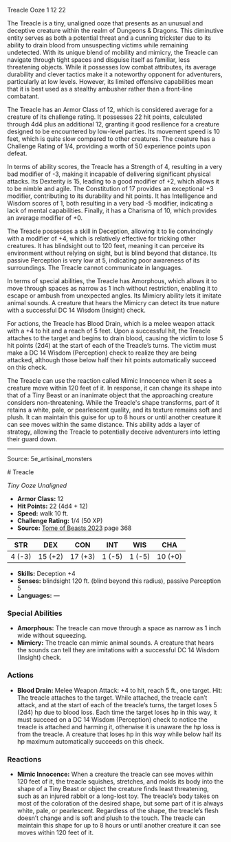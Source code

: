 <MonsterName/>Treacle</MonsterName>
<CreatureType/>Ooze</CreatureType>
<CR/>1</CR>
<AC/>12</AC>
<HP/>22</HP>
<summary>The Treacle is a tiny, unaligned ooze that presents as an unusual and deceptive creature within the realm of Dungeons & Dragons. This diminutive entity serves as both a potential threat and a cunning trickster due to its ability to drain blood from unsuspecting victims while remaining undetected. With its unique blend of mobility and mimicry, the Treacle can navigate through tight spaces and disguise itself as familiar, less threatening objects. While it possesses low combat attributes, its average durability and clever tactics make it a noteworthy opponent for adventurers, particularly at low levels. However, its limited offensive capabilities mean that it is best used as a stealthy ambusher rather than a front-line combatant.</summary>

<detail>

The Treacle has an Armor Class of 12, which is considered average for a creature of its challenge rating. It possesses 22 hit points, calculated through 4d4 plus an additional 12, granting it good resilience for a creature designed to be encountered by low-level parties. Its movement speed is 10 feet, which is quite slow compared to other creatures. The creature has a Challenge Rating of 1/4, providing a worth of 50 experience points upon defeat.

In terms of ability scores, the Treacle has a Strength of 4, resulting in a very bad modifier of -3, making it incapable of delivering significant physical attacks. Its Dexterity is 15, leading to a good modifier of +2, which allows it to be nimble and agile. The Constitution of 17 provides an exceptional +3 modifier, contributing to its durability and hit points. It has Intelligence and Wisdom scores of 1, both resulting in a very bad -5 modifier, indicating a lack of mental capabilities. Finally, it has a Charisma of 10, which provides an average modifier of +0.

The Treacle possesses a skill in Deception, allowing it to lie convincingly with a modifier of +4, which is relatively effective for tricking other creatures. It has blindsight out to 120 feet, meaning it can perceive its environment without relying on sight, but is blind beyond that distance. Its passive Perception is very low at 5, indicating poor awareness of its surroundings. The Treacle cannot communicate in languages.

In terms of special abilities, the Treacle has Amorphous, which allows it to move through spaces as narrow as 1 inch without restriction, enabling it to escape or ambush from unexpected angles. Its Mimicry ability lets it imitate animal sounds. A creature that hears the Mimicry can detect its true nature with a successful DC 14 Wisdom (Insight) check.

For actions, the Treacle has Blood Drain, which is a melee weapon attack with a +4 to hit and a reach of 5 feet. Upon a successful hit, the Treacle attaches to the target and begins to drain blood, causing the victim to lose 5 hit points (2d4) at the start of each of the Treacle’s turns. The victim must make a DC 14 Wisdom (Perception) check to realize they are being attacked, although those below half their hit points automatically succeed on this check.

The Treacle can use the reaction called Mimic Innocence when it sees a creature move within 120 feet of it. In response, it can change its shape into that of a Tiny Beast or an inanimate object that the approaching creature considers non-threatening. While the Treacle's shape transforms, part of it retains a white, pale, or pearlescent quality, and its texture remains soft and plush. It can maintain this guise for up to 8 hours or until another creature it can see moves within the same distance. This ability adds a layer of strategy, allowing the Treacle to potentially deceive adventurers into letting their guard down.</detail>



---

Source: 5e_artisinal_monsters

<statblock>
# Treacle

*Tiny* *Ooze* *Unaligned*

- **Armor Class:** 12
- **Hit Points:** 22 (4d4 + 12)
- **Speed:** walk 10 ft.
- **Challenge Rating:** 1/4 (50 XP)
- **Source:** [Tome of Beasts 2023](https://koboldpress.com/kpstore/product/tome-of-beasts-1-2023-edition/) page 368

| STR | DEX | CON | INT | WIS | CHA |
| --- | --- | --- | --- | --- | --- |
| 4 (-3) | 15 (+2) | 17 (+3) | 1 (-5) | 1 (-5) | 10 (+0) |

- **Skills:** Deception +4
- **Senses:** blindsight 120 ft. (blind beyond this radius), passive Perception 5
- **Languages:** —

### Special Abilities

- **Amorphous:** The treacle can move through a space as narrow as 1 inch wide without squeezing.
- **Mimicry:** The treacle can mimic animal sounds. A creature that hears the sounds can tell they are imitations with a successful DC 14 Wisdom (Insight) check.

### Actions

- **Blood Drain:** Melee Weapon Attack: +4 to hit, reach 5 ft., one target. Hit: The treacle attaches to the target. While attached, the treacle can’t attack, and at the start of each of the treacle’s turns, the target loses 5 (2d4) hp due to blood loss. Each time the target loses hp in this way, it must succeed on a DC 14 Wisdom (Perception) check to notice the treacle is attached and harming it, otherwise it is unaware the hp loss is from the treacle. A creature that loses hp in this way while below half its hp maximum automatically succeeds on this check.

### Reactions

- **Mimic Innocence:** When a creature the treacle can see moves within 120 feet of it, the treacle squishes, stretches, and molds its body into the shape of a Tiny Beast or object the creature finds least threatening, such as an injured rabbit or a long-lost toy. The treacle’s body takes on most of the coloration of the desired shape, but some part of it is always white, pale, or pearlescent. Regardless of the shape, the treacle’s flesh doesn’t change and is soft and plush to the touch. The treacle can maintain this shape for up to 8 hours or until another creature it can see moves within 120 feet of it.
</statblock>


